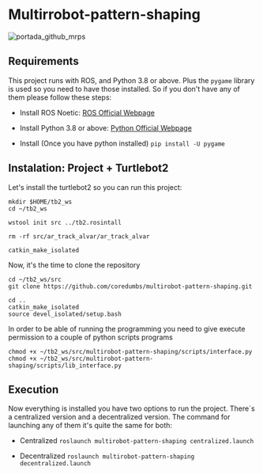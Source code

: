 # Multirrobot-pattern-shaping

![portada_github_mrps](https://user-images.githubusercontent.com/105311357/167719727-949c0bac-26d7-4e3b-a66f-2690cdd3460b.jpeg)


## Requirements 

This project runs with ROS, and Python 3.8 or above. Plus the `pygame` library is used so you need to have those installed. So if you don't have any of them please follow these steps:

- Install ROS Noetic: [ROS Official Webpage](http://wiki.ros.org/noetic/Installation/Ubuntu)

- Install Python 3.8 or above: [Python Official Webpage](https://docs.python-guide.org/starting/install3/linux/)

- Install (Once you have python installed)
`pip install -U pygame`


## Instalation: Project + Turtlebot2

Let's install the turtlebot2 so you can run this project:
```
mkdir $HOME/tb2_ws
cd ~/tb2_ws

wstool init src ../tb2.rosintall

rm -rf src/ar_track_alvar/ar_track_alvar

catkin_make_isolated
```

Now, it's the time to clone the repository
```
cd ~/tb2_ws/src
git clone https://github.com/coredumbs/multirobot-pattern-shaping.git

cd ..
catkin_make_isolated
source devel_isolated/setup.bash
```


In order to be able of running the programming you need to give execute permission to a couple of python scripts programs

```
chmod +x ~/tb2_ws/src/multirobot-pattern-shaping/scripts/interface.py 
chmod +x ~/tb2_ws/src/multirobot-pattern-shaping/scripts/lib_interface.py 
```

## Execution

Now everything is installed you have two options to run the project. There´s a centralized version and a decentralized version. The command for launching any of them it's quite the same for both:

- Centralized
`roslaunch multirobot-pattern-shaping centralized.launch`

- Decentralized
`roslaunch multirobot-pattern-shaping decentralized.launch`

